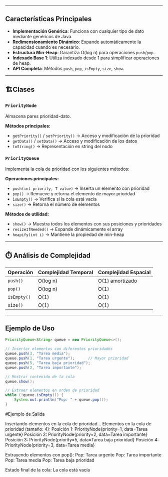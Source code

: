 
---

## Características Principales
- **Implementación Genérica**: Funciona con cualquier tipo de dato mediante genéricos de Java.  
- **Redimensionamiento Dinámico**: Expande automáticamente la capacidad cuando es necesario.  
- **Estructura Min-Heap**: Garantiza O(log n) para operaciones `push`/`pop`.  
- **Indexado Base 1**: Utiliza indexado desde 1 para simplificar operaciones de heap.  
- **API Completa**: Métodos `push`, `pop`, `isEmpty`, `size`, `show`.  

---

## 🏗Clases

### `PriorityNode`
Almacena pares prioridad-dato.

**Métodos principales:**
- `getPriority()` / `setPriority()` → Acceso y modificación de la prioridad  
- `getData()` / `setData()` → Acceso y modificación de los datos  
- `toString()` → Representación en string del nodo  

### `PriorityQueue`
Implementa la cola de prioridad con los siguientes métodos:

**Operaciones principales:**
- `push(int priority, T value)` → Inserta un elemento con prioridad  
- `pop()` → Remueve y retorna el elemento de mayor prioridad  
- `isEmpty()` → Verifica si la cola está vacía  
- `size()` → Retorna el número de elementos  

**Métodos de utilidad:**
- `show()` → Muestra todos los elementos con sus posiciones y prioridades  
- `resizeIfNeeded()` → Expande dinámicamente el array  
- `heapify(int i)` → Mantiene la propiedad de min-heap  

---

## ⏱️ Análisis de Complejidad

| Operación   | Complejidad Temporal | Complejidad Espacial |
|-------------|----------------------|-----------------------|
| `push()`    | O(log n)             | O(1) amortizado       |
| `pop()`     | O(log n)             | O(1)                  |
| `isEmpty()` | O(1)                 | O(1)                  |
| `size()`    | O(1)                 | O(1)                  |

---

## Ejemplo de Uso
```java
PriorityQueue<String> queue = new PriorityQueue<>();

// Insertar elementos con diferentes prioridades
queue.push(3, "Tarea media");
queue.push(1, "Tarea urgente");      // Mayor prioridad
queue.push(5, "Tarea baja prioridad");
queue.push(2, "Tarea importante");

// Mostrar contenido de la cola
queue.show();

// Extraer elementos en orden de prioridad
while (!queue.isEmpty()) {
    System.out.println("Pop: " + queue.pop());
}

```
#Ejemplo de Salida

Insertando elementos en la cola de prioridad...
Elementos en la cola de prioridad (tamaño: 4):
Posición 1: PriorityNode{priority=1, data=Tarea urgente}
Posición 2: PriorityNode{priority=2, data=Tarea importante}
Posición 3: PriorityNode{priority=5, data=Tarea baja prioridad}
Posición 4: PriorityNode{priority=3, data=Tarea media}

Extrayendo elementos con pop():
Pop: Tarea urgente
Pop: Tarea importante
Pop: Tarea media
Pop: Tarea baja prioridad

Estado final de la cola: La cola está vacía
